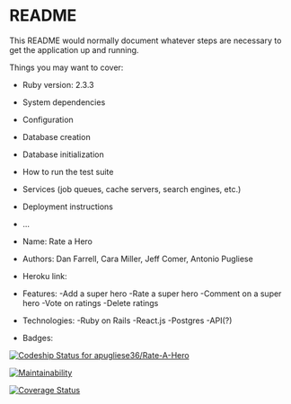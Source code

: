 # README

This README would normally document whatever steps are necessary to get the
application up and running.

Things you may want to cover:

* Ruby version: 2.3.3

* System dependencies

* Configuration

* Database creation

* Database initialization

* How to run the test suite

* Services (job queues, cache servers, search engines, etc.)

* Deployment instructions

* ...

* Name: Rate a Hero

* Authors: Dan Farrell, Cara Miller, Jeff Comer, Antonio Pugliese

* Heroku link:

* Features:
-Add a super hero
-Rate a super hero
-Comment on a super hero
-Vote on ratings
-Delete ratings

* Technologies:
-Ruby on Rails
-React.js
-Postgres
-API(?)

* Badges:

[![Codeship Status for apugliese36/Rate-A-Hero](https://app.codeship.com/projects/e9d9a570-bb51-0135-a56e-5aa48ba64abc/status?branch=master)](https://app.codeship.com/projects/259327)

[![Maintainability](https://api.codeclimate.com/v1/badges/f296891fe4c7cf080db9/maintainability)](https://codeclimate.com/github/apugliese36/Rate-A-Hero/maintainability)

[![Coverage Status](https://coveralls.io/repos/github/apugliese36/Rate-A-Hero/badge.svg?branch=master)](https://coveralls.io/github/apugliese36/Rate-A-Hero?branch=master)
